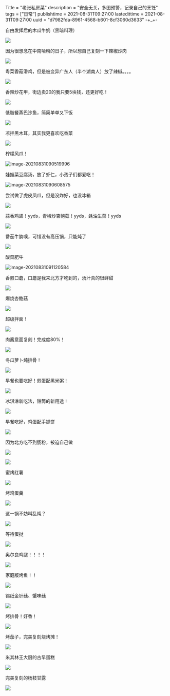 

Title = "老张私房菜"
description = "安全无关，多图预警，记录自己的烹饪"
tags = [”日常“]
publishtime = 2021-08-31T09:27:00
lastedittime = 2021-08-31T09:27:00
uuid = "d7982fda-8961-4568-b601-8cf3060d3633"
-+_+-





自由发挥后的木瓜牛奶（黑暗料理）

![](https://blog-1301895608.cos.ap-guangzhou.myqcloud.com/img2/20210831085728.png)

因为很想念在中南嗦粉的日子，所以想自己复刻一下辣椒炒肉

![](https://blog-1301895608.cos.ap-guangzhou.myqcloud.com/img2/20210831085854.jpg)

粤菜香菇滑鸡，但是被变异广东人（半个湖南人）放了辣椒。。。。

![](https://blog-1301895608.cos.ap-guangzhou.myqcloud.com/img2/20210831090040.jpg)

香辣炒花甲，街边卖20的我只要5块钱，还更好吃！

![](https://blog-1301895608.cos.ap-guangzhou.myqcloud.com/img2/20210831090225.jpg)

低脂餐蒸巴沙鱼，简简单单又下饭

![](https://blog-1301895608.cos.ap-guangzhou.myqcloud.com/img2/20210831090312.jpg)

凉拌黑木耳，其实我更喜欢吃香菜

![](https://blog-1301895608.cos.ap-guangzhou.myqcloud.com/img2/20210831090448.jpg)

柠檬风爪！

![image-20210831090519996](C:\Users\Mote\AppData\Roaming\Typora\typora-user-images\image-20210831090519996.png)

娃娃菜豆腐汤，放了虾仁，小孩子们都爱吃！

![image-20210831090608575](C:\Users\Mote\AppData\Roaming\Typora\typora-user-images\image-20210831090608575.png)

尝试做了虎皮凤爪，但是没炸好，也没冰箱

![](https://blog-1301895608.cos.ap-guangzhou.myqcloud.com/img2/20210831090734.jpg)

蒜香鸡翅！yyds，青椒炒杏鲍菇！yyds，蚝油生菜！yyds

![](https://blog-1301895608.cos.ap-guangzhou.myqcloud.com/img2/20210831090824.jpg)

番茄牛腩噢，可惜没有高压锅，只能炖了

![](https://blog-1301895608.cos.ap-guangzhou.myqcloud.com/img2/20210831091055.png)

酸菜肥牛

![image-20210831091120584](C:\Users\Mote\AppData\Roaming\Typora\typora-user-images\image-20210831091120584.png)

香煎口蘑，口蘑是我来北方才吃到的，汤汁真的很鲜甜

![](https://blog-1301895608.cos.ap-guangzhou.myqcloud.com/img2/20210831091157.png)

爆烧杏鲍菇

![](https://blog-1301895608.cos.ap-guangzhou.myqcloud.com/img2/20210831091233.png)

超级拌面！

![](https://blog-1301895608.cos.ap-guangzhou.myqcloud.com/img2/20210831091350.png)

肉酱意面复刻！完成度80%！

![](https://blog-1301895608.cos.ap-guangzhou.myqcloud.com/img2/20210831091413.png)

冬瓜萝卜炖排骨！

![](https://blog-1301895608.cos.ap-guangzhou.myqcloud.com/img2/20210831091436.png)

早餐也要吃好！煎蛋配黑米粥！

![](https://blog-1301895608.cos.ap-guangzhou.myqcloud.com/img2/20210831091458.png)

冰淇淋新吃法，甜筒的新用途！

![](https://blog-1301895608.cos.ap-guangzhou.myqcloud.com/img2/20210831091637.png)

早餐吃好，鸡蛋配手抓饼

![](https://blog-1301895608.cos.ap-guangzhou.myqcloud.com/img2/20210831091711.png)

因为北方吃不到肠粉，被迫自己做

![](https://blog-1301895608.cos.ap-guangzhou.myqcloud.com/img2/20210831091738.jpg)

![](https://blog-1301895608.cos.ap-guangzhou.myqcloud.com/img2/20210831091801.png)

蜜烤红薯

![](https://blog-1301895608.cos.ap-guangzhou.myqcloud.com/img2/20210831091918.png)

烤鸡蛋羹

![](https://blog-1301895608.cos.ap-guangzhou.myqcloud.com/img2/20210831091938.png)

这一锅不妨叫乱炖？

![](https://blog-1301895608.cos.ap-guangzhou.myqcloud.com/img2/20210831091957.png)

等待蛋挞

![](https://blog-1301895608.cos.ap-guangzhou.myqcloud.com/img2/20210831092021.png)

奥尔良鸡腿！！！！

![](https://blog-1301895608.cos.ap-guangzhou.myqcloud.com/img2/20210831092038.png)

家庭版烤鱼！！

![](https://blog-1301895608.cos.ap-guangzhou.myqcloud.com/img2/20210831092054.png)

锡纸金针菇、蟹味菇

![](https://blog-1301895608.cos.ap-guangzhou.myqcloud.com/img2/20210831092111.png)

烤排骨！好香！

![](https://blog-1301895608.cos.ap-guangzhou.myqcloud.com/img2/20210831092232.png)

烤茄子，完美复刻烧烤摊！

![](https://blog-1301895608.cos.ap-guangzhou.myqcloud.com/img2/20210831092251.png)

米其林王大厨的古早蛋糕

![](https://blog-1301895608.cos.ap-guangzhou.myqcloud.com/img2/20210831092313.png)

完美复刻的杨枝甘露

![](https://blog-1301895608.cos.ap-guangzhou.myqcloud.com/img2/20210831092355.png)